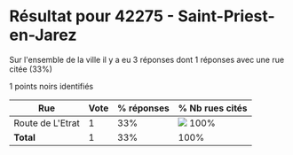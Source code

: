 # Résultat pour 42275 - Saint-Priest-en-Jarez

Sur l'ensemble de la ville il y a eu 3 réponses dont 1 réponses avec une rue citée (33%)

1 points noirs identifiés

| Rue | Vote | % réponses | % Nb rues cités|
|-----|------|------------|----------------|
| Route de L'Etrat | 1 | 33% | <img src="../../img/bar_100.gif" />&nbsp;100%|
| **Total** | 1 | 33% | 100%|

